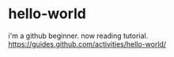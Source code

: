 # hello-world

i'm a github beginner. now reading tutorial.
https://guides.github.com/activities/hello-world/
